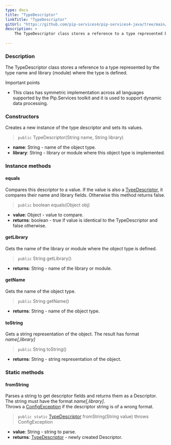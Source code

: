 ```yaml
---
type: docs
title: "TypeDescriptor"
linkTitle: "TypeDescriptor"
gitUrl: "https://github.com/pip-services4/pip-services4-java/tree/main/pip-services4-commons-java"
description: >
    The TypeDescriptor class stores a reference to a type represented by the type name and library (module) where the type is defined.
    
---
```


### Description

The TypeDescriptor class stores a reference to a type represented by the type name and library (module) where the type is defined.

Important points

- This class has symmetric implementation across all languages supported by the Pip.Services toolkit and it is used to support dynamic data processing.

### Constructors
Creates a new instance of the type descriptor and sets its values.

> `public` TypeDescriptor(String name, String library)

- **name**: String - name of the object type.
- **library**: String - library or module where this object type is implemented.


### Instance methods

#### equals
Compares this descriptor to a value.
If the value is also a [TypeDescriptor](), it compares their name and library fields.
Otherwise this method returns false.

> `public` boolean equals(Object obj)

- **value**: Object - value to compare.
- **returns**: boolean - true if value is identical to the TypeDescriptor and false otherwise.

#### getLibrary
Gets the name of the library or module where the object type is defined.

> `public` String getLibrary()

- **returns**: String - name of the library or module.


#### getName
Gets the name of the object type.

> `public` String getName()

- **returns**: String - name of the object type.


#### toString
Gets a string representation of the object.
The result has format *name[,library]*

> `public` String toString()

- **returns**: String - string representation of the object.

### Static methods

#### fromString
Parses a string to get descriptor fields and returns them as a Descriptor.
The string must have the format *name[,library]*.   
Throws a [ConfigException](../../errors/config_exception) if the descriptor string is of a wrong format.

> `public static` [TypeDescriptor]() fromString(String value) throws ConfigException

- **value**: String - string to parse.
- **returns**: [TypeDescriptor]() - newly created Descriptor.
